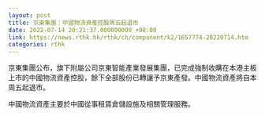 ```yaml
---
layout: post
title: 京東集團：中國物流資產控股周五起退市
date: 2022-07-14 20:21:37.000000000 +08:00
link: https://news.rthk.hk/rthk/ch/component/k2/1657774-20220714.htm
categories: rthk
---
```


京東集團公布，旗下附屬公司京東智能產業發展集團，已完成強制收購在本港主板上市的中國物流資產控股，餘下全部股份已轉讓予京東產發。中國物流資產將自本周五起退市。

中國物流資產主要於中國從事租賃倉儲設施及相關管理服務。
